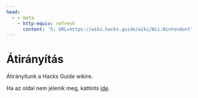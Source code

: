 ```yaml
---
head:
  - - meta
    - http-equiv: refresh
      content: '5; URL=https://wiki.hacks.guide/wiki/Wii:Nintendont'
---
```


# Átirányítás

Átirányítunk a Hacks Guide wikire.

Ha az oldal nem jelenik meg, kattints [ide](https://wiki.hacks.guide/wiki/Wii:Nintendont).
